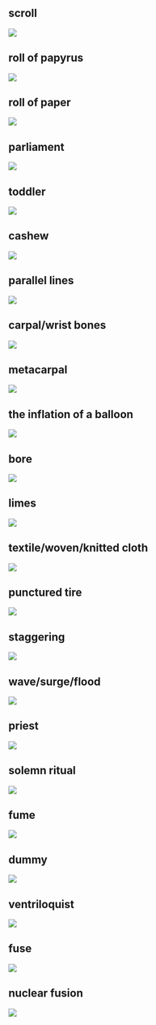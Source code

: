 ## scroll
<img src="./picture/scroll.jpg"></img>

## roll of papyrus
<img src="./picture/scroll.jpg"></img>

## roll of paper
<img src="./picture/roll_of_paper.jpg"></img>

## parliament
<img src="./picture/Scottish_Parliament.jpg"></img>

## toddler
<img src="./picture/toddler.jpg"></img>

## cashew
<img src="./picture/cashew.jpg"></img>

## parallel lines
<img src="./picture/parallel_lines.jpg"></img>

## carpal/wrist bones
<img src="./picture/carpal.jpg"></img>

## metacarpal
<img src="./picture/metacarpal.jpg"></img>

## the inflation of a balloon
<img src="./picture/inflation.jpg"></img>

## bore
<img src="./picture/bore.jpg"></img>

## limes
<img src="./picture/limes.jpg"></img>

## textile/woven/knitted cloth
<img src="./picture/textile.jpg"></img>

## punctured tire
<img src="./picture/punctured_tire.jpg"></img>

## staggering
<img src="./picture/staggering.jpg"></img>

## wave/surge/flood
<img src="./picture/wave.jpg"></img>

## priest
<img src="./picture/priest.jpg"></img>

## solemn ritual
<img src="./picture/solemn_ritual.jpg"></img>

## fume
<img src="./picture/fume.jpg"></img>

## dummy
<img src="./picture/dummy.jpg"></img>

## ventriloquist
<img src="./picture/ventriloquist.jpg"></img>

## fuse
<img src="./picture/fuse.jpg"></img>

## nuclear fusion
<img src="./picture/nuclear_fusion.jpg"></img>